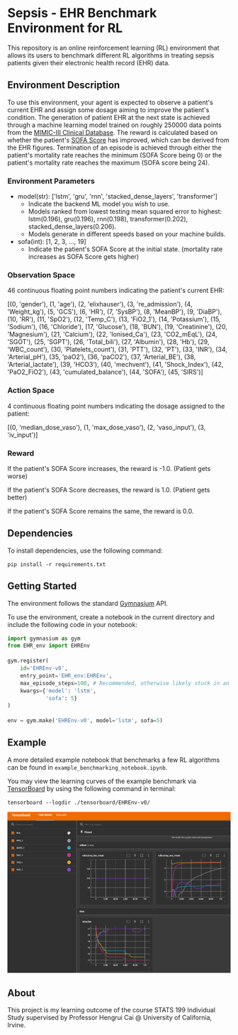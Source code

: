 # Sepsis - EHR Benchmark Environment for RL

This repository is an online reinforcement learning (RL) environment that allows its users to benchmark different RL algorithms in treating sepsis patients given their electronic health record (EHR) data.

## Environment Description
To use this environment, your agent is expected to observe a patient's current EHR and assign some dosage aiming to improve the patient's condition. The generation of patient EHR at the next state is achieved through a machine learning model trained on roughly 250000 data points from the [MIMIC-III Clinical Database](https://physionet.org/content/mimiciii/1.4/). The reward is calculated based on whether the patient's [SOFA Score](https://en.wikipedia.org/wiki/SOFA_score) has improved, which can be derived from the EHR figures. Termination of an episode is achieved through either the patient's mortality rate reaches the minimum (SOFA Score being 0) or the patient's mortality rate reaches the maximum (SOFA score being 24).

### Environment Parameters
- model(str): ['lstm', 'gru', 'rnn', 'stacked_dense_layers', 'transformer']
    - Indicate the backend ML model you wish to use.
    - Models ranked from lowest testing mean squared error to highest: lstm(0.196), gru(0.196), rnn(0.198), transformer(0.202), stacked_dense_layers(0.206).
    - Models generate in different speeds based on your machine builds.
- sofa(int): [1, 2, 3, ..., 19]
    - Indicate the patient's SOFA Score at the initial state. (mortality rate increases as SOFA Score gets higher)

### Observation Space
46 continuous floating point numbers indicating the patient's current EHR: 

[(0, 'gender'), (1, 'age'), (2, 'elixhauser'), (3, 're_admission'), (4, 'Weight_kg'), (5, 'GCS'), (6, 'HR'), (7, 'SysBP'), (8, 'MeanBP'), (9, 'DiaBP'), (10, 'RR'), (11, 'SpO2'), (12, 'Temp_C'), (13, 'FiO2_1'), (14, 'Potassium'), (15, 'Sodium'), (16, 'Chloride'), (17, 'Glucose'), (18, 'BUN'), (19, 'Creatinine'), (20, 'Magnesium'), (21, 'Calcium'), (22, 'Ionised_Ca'), (23, 'CO2_mEqL'), (24, 'SGOT'), (25, 'SGPT'), (26, 'Total_bili'), (27, 'Albumin'), (28, 'Hb'), (29, 'WBC_count'), (30, 'Platelets_count'), (31, 'PTT'), (32, 'PT'), (33, 'INR'), (34, 'Arterial_pH'), (35, 'paO2'), (36, 'paCO2'), (37, 'Arterial_BE'), (38, 'Arterial_lactate'), (39, 'HCO3'), (40, 'mechvent'), (41, 'Shock_Index'), (42, 'PaO2_FiO2'), (43, 'cumulated_balance'), (44, 'SOFA'), (45, 'SIRS')]

### Action Space
4 continuous floating point numbers indicating the dosage assigned to the patient: 

[(0, 'median_dose_vaso'), (1, 'max_dose_vaso'), (2, 'vaso_input'), (3, 'iv_input')]

### Reward
If the patient's SOFA Score increases, the reward is -1.0. (Patient gets worse)

If the patient's SOFA Score decreases, the reward is 1.0. (Patient gets better)

If the patient's SOFA Score remains the same, the reward is 0.0.

###


## Dependencies
To install dependencies, use the following command:
```
pip install -r requirements.txt
```


## Getting Started
The environment follows the standard [Gymnasium](https://gymnasium.farama.org/index.html) API. 

To use the environment, create a notebook in the current directory and include the following code in your notebook:
```py
import gymnasium as gym
from EHR_env import EHREnv

gym.register(
    id='EHREnv-v0',
    entry_point='EHR_env:EHREnv',
    max_episode_steps=100, # Recommended, otherwise likely stuck in an episode.
    kwargs={'model': 'lstm',
            'sofa': 5}
)

env = gym.make('EHREnv-v0', model='lstm', sofa=5)
```
## Example
A more detailed example notebook that benchmarks a few RL algorithms can be found in `example_benchmarking_notebook.ipynb`.

You may view the learning curves of the example benchmark via [TensorBoard](https://www.tensorflow.org/tensorboard) by using the following command in terminal:
```
tensorboard --logdir ./tensorboard/EHREnv-v0/
```
![Screenshot of the learning curves of the example benchmark](/assets/benchmark_result.png)


## About

This project is my learning outcome of the course STATS 199 Individual Study supervised by Professor Hengrui Cai @ University of California, Irvine.